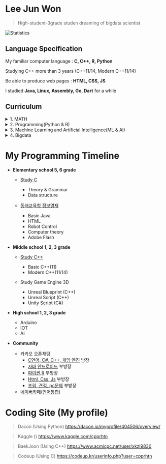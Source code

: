 # Lee Jun Won

> High-student-3grade studen dreaming of bigdata scientist

![Statistics](https://github-readme-stats.vercel.app/api?username=cpprhtn&show_icons=true)

## Language Specification

My familiar computer language : **C, C++, R, Python**

Studying C++ more than 3 years (C++11/14, Modern C++11/14)

Be able to produce web pages : **HTML, CSS, JS**

I studied **Java, Linux, Assembly, Go, Dart** for a while

## **Curriculum**
<details><summary>1. MATH</summary>
<p>

- [Vector](https://www.mathsisfun.com/algebra/vectors.html)
- [Matrix](https://www.mathsisfun.com/algebra/matrix-introduction.html)
- [Calculus](https://www.mathsisfun.com/calculus/index.html)
- [Algebra](https://www.mathsisfun.com/algebra/index-college.html)
- [Data Probability and Statistics](https://www.mathsisfun.com/data/index.html)

</p>
</details>

<details>
  <summary>2. Programming(Python & R)</summary>
  <p>

  - R, Machine Learning, R graphics cookbook
   - e1071 (나이브베이즈)
   - nnet (다항 로지스틱 회귀분석, 신경망)
   - randomForest
   - party (decision tree)
   - neuralnet (신경망)
  - Python
   - pands
   - numpy
   - TensorFlow
   - Keras
  <details>
    <summary>XGBoost, LightGBM 부가 자료</summary>
    <p>

     - [XGBoost 관련 글](https://brunch.co.kr/@snobberys/137)
     - [LightGBM 번역 글](https://aldente0630.github.io/data-science/2018/06/29/highly-efficient-gbdt.html)
     - [XGBoost, LightGBM 파라미터 설명 글](https://sites.google.com/view/lauraepp/parameters)
     - [Introduction to Boosted Trees PPT](https://homes.cs.washington.edu/~tqchen/pdf/BoostedTree.pdf?fbclid=IwAR0gGntURg4U24l6Fit-DLpVNBb_BtgMjzlSg3NYdb8jI44JLHLH-0Zluis)
     - [CatBoost vs LightGBM vs XGBoost 비교 글](https://towardsdatascience.com/catboost-vs-light-gbm-vs-xgboost-5f93620723db)

    </p>
  </details>

  </p>
</details>

<details>
  <summary>3. Machine Learning and Artificial Intelligence(ML & AI) </summary>
  <p>

  - [모두를 위한 머신러닝/딥러닝](https://hunkim.github.io/ml/)
   - [머신러닝과 딥러닝](http://www.edwith.org/others26)
     - 김성훈 교수님(지금은 네이버에 계신)의 '모두를 위한 딥러닝 강좌를 네이버의 edwith에서 제공하고 있음(유튜브로도 볼 수 있음)
     - 정말 쉽고 친절하게 이해하기 쉽도록 알려주셔서 딥러닝을 처음 시작하는 분들에게 강추하는 강의
    - [강화학습](http://www.edwith.org/others27)
      - 김성훈 교수님의 '모두를 위한 딥러닝 강좌' 중 강화학습 부분
  - [KAIST 응용인공지능연구실의 공개 강의 자료](https://www.youtube.com/channel/UC9caTTXVw19PtY07es58NDg)
   - 카이스트 문일철 교수님의 강의
      - [인공지능 및 기계학습 개론 1](http://www.edwith.org/machinelearning1_17) from edwith
      - [인공지능 및 기계학습 개론 2](http://www.edwith.org/machinelearning2__17) from edwith
        - 카이스트 문일철 교수님의 강의로 1, 2로 나누어져 있으며 기본적인 머신러닝 알고리즘부터 신경망의 기초가 되는 알고리즘까지 기초를 익힐 수 있음
        - 수학이 많이 나오지는 않지만 확률과 통계, 미적분 등을 알아야 배울 수 있으며, 한번에 이해하기에는 난이도가 있는 강의

  </p>
</details>

<details>
  <summary>4. Bigdata</summary>
  <p>

  - Hadoop
  - MapReduce
  - SPARK
  - Hbase
  - Hive

  </p>
</details>

# My Programming Timeline
- **Elementary school 5, 6 grade**

  - [Study C](https://github.com/cpprhtn/Learning_C)
    - Theory & Grammar
    - Data structure


  - [동래교육청 정보영재](https://github.com/cpprhtn/Informational_Education_Institute_for_Gifted)
    - Basic Java
    - HTML
    - Robot Control
    - Computer theory
    - Adobe Flash



- **Middle school 1, 2, 3 grade**

  - [Study C++](https://github.com/cpprhtn/Cpp_BaekJoon)
    - Basic C++(11)
    - Modern C++(11/14)


  - Study Game Engine 3D
    - Unreal Blueprint (C++)
    - Unreal Script    (C++)
    - Unity Script     (C#)



- **High school 1, 2, 3 grade**

  - Arduino
  - IOT
  - AI

- **Community**

  - 카카오 오픈채팅
    - [C언어, C#, C++, 게임 엔진](https://open.kakao.com/o/ghFjlzr) 방장
    - [자바,안드로이드](https://open.kakao.com/o/goAvtbOb) 부방장
    - [파이썬,R](https://open.kakao.com/o/gWvnqvF) 부방장
    - [Html, Css, Js](https://open.kakao.com/o/gm2yL8kb) 부방장
    - [조립, 견적, pc문제](https://open.kakao.com/o/gEI0jymb) 부방장
  - [네이버카페(언어통합)](https://cafe.naver.com/codecat)

# Coding Site (My profile)
> Dacon (Using Python)
https://dacon.io/myprofile/404506/overview/

> Kaggle ()
https://www.kaggle.com/cpprhtn

> BaekJoon (Using C++)
https://www.acmicpc.net/user/xkzl9830

> Codeup (Using C)
https://codeup.kr/userinfo.php?user=cpprhtn
